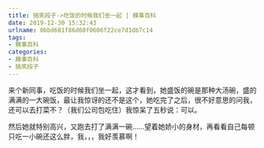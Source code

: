 ```yaml
---
title: 搞笑段子->吃饭的时候我们坐一起 | 糗事百科
date: 2019-12-30 15:32:43
urlname: 0bbd681f86d60f0606f22ce7d1db7c14
tags: 
- 糗事百科
categories:
- 糗事百科
- 搞笑段子
---
```

来个新同事，吃饭的时候我们坐一起，这才看到，她盛饭的碗是那种大汤碗，盛的满满的一大碗饭，最让我惊讶的还不是这个，她吃完了之后，很不好意思的问我，还可以去打菜不？（我们公司包吃住）我惊呆了五秒说：可以。

然后她就特别高兴，又跑去打了满满一碗……望着她娇小的身材，再看看自己每顿只吃一小碗还这么胖，我，，，我好羡慕啊！


